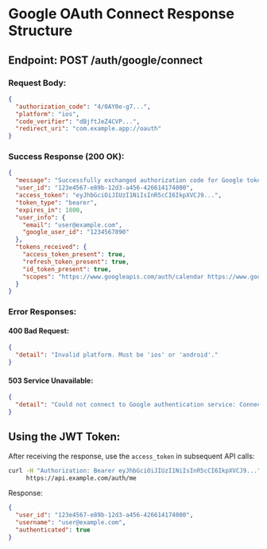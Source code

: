 # Google OAuth Connect Response Structure

## Endpoint: POST /auth/google/connect

### Request Body:
```json
{
  "authorization_code": "4/0AY0e-g7...",
  "platform": "ios",
  "code_verifier": "dBjftJeZ4CVP...",
  "redirect_uri": "com.example.app://oauth"
}
``` 

### Success Response (200 OK):
```json
{
  "message": "Successfully exchanged authorization code for Google tokens.",
  "user_id": "123e4567-e89b-12d3-a456-426614174000",
  "access_token": "eyJhbGciOiJIUzI1NiIsInR5cCI6IkpXVCJ9...",
  "token_type": "bearer",
  "expires_in": 1800,
  "user_info": {
    "email": "user@example.com",
    "google_user_id": "1234567890"
  },
  "tokens_received": {
    "access_token_present": true,
    "refresh_token_present": true,
    "id_token_present": true,
    "scopes": "https://www.googleapis.com/auth/calendar https://www.googleapis.com/auth/userinfo.email"
  }
}
```

### Error Responses:

#### 400 Bad Request:
```json
{
  "detail": "Invalid platform. Must be 'ios' or 'android'."
}
```

#### 503 Service Unavailable:
```json
{
  "detail": "Could not connect to Google authentication service: Connection timeout"
}
```

## Using the JWT Token:

After receiving the response, use the `access_token` in subsequent API calls:

```bash
curl -H "Authorization: Bearer eyJhbGciOiJIUzI1NiIsInR5cCI6IkpXVCJ9..." \
     https://api.example.com/auth/me
```

Response:
```json
{
  "user_id": "123e4567-e89b-12d3-a456-426614174000",
  "username": "user@example.com",
  "authenticated": true
}
```